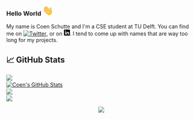 ### Hello World <img src="https://github.com/CoenSchutte/CoenSchutte/blob/master/Hi.gif" width="29px">

My name is Coen Schutte and I'm a CSE student at TU Delft. You can find me on [![Twitter][1.2]][1],  or on [![LinkedIn][3.2]][3]. I tend to come up with names that are way too long for my projects.



## &#x1f4c8; GitHub Stats

<a href="https://github.com/CoenSchutte/CoenSchutte">
  <img align="center" src="https://github-readme-stats.vercel.app/api/top-langs/?username=CoenSchutte&hide=brainfuck,html&title_color=ffffff&text_color=c9cacc&icon_color=2bbc8a&bg_color=1d1f21" />
</a>
<br>
<a href="https://github.com/CoenSchutte/CoenSchutte">
  <img align="center" src="https://github-readme-stats.vercel.app/api?username=CoenSchutte&hide=stars,contribs&show_icons=true&line_height=27&count_private=true&title_color=ffffff&text_color=c9cacc&icon_color=2bbc8a&bg_color=1d1f21" alt="Coen's GitHub Stats" />
</a>
<br>
<a href="https://github.com/CoenSchutte/assembly-brainfuck-interpreter">
  <img align="center" src="https://github-readme-stats.vercel.app/api/pin/?username=CoenSchutte&repo=assembly-brainfuck-interpreter&title_color=ffffff&text_color=c9cacc&icon_color=2bbc8a&bg_color=1d1f21" />
</a>    
<br>
<a href="https://github.com/CoenSchutte/extremely-simple-snake-with-bugs-or-as-i-call-it-opportunities">
  <img align="center" src="https://github-readme-stats.vercel.app/api/pin/?username=CoenSchutte&repo=extremely-simple-snake-with-bugs-or-as-i-call-it-opportunities&title_color=ffffff&text_color=c9cacc&icon_color=2bbc8a&bg_color=1d1f21" />
</a>    

<p align="center"><img src="https://i.giphy.com/RThN0hOS2GO4M.gif" /></p>
<!-- links to social media icons -->

<!-- icons with padding -->

[1.1]: http://i.imgur.com/tXSoThF.png (twitter icon with padding)
[2.1]: http://i.imgur.com/0o48UoR.png (github icon with padding)

<!-- icons without padding -->

[1.2]: http://i.imgur.com/wWzX9uB.png (twitter icon without padding)
[2.2]: http://i.imgur.com/9I6NRUm.png (github icon without padding)
[3.2]: https://raw.githubusercontent.com/CoenSchutte/CoenSchutte/master/linkedin-3-16.png (LinkedIn icon without padding)



[1]: https://twitter.com/CoenSchutte
[2]: https://github.com/CoenSchutte
[3]: https://www.linkedin.com/in/coen-schutte-a56960183/


<!-- Resources -->
<!-- Icons: https://simpleicons.org/ -->
<!-- GitHub Stats: https://github.com/anuraghazra/github-readme-stats -->
<!-- Emojis: https://emojipedia.org/emoji/ -->
<!-- HTML Emojis: https://www.fileformat.info/index.htm -->
<!-- Shields: https://shields.io/ -->
<!-- Awesome GitHub Profile README: https://github.com/abhisheknaiidu/awesome-github-profile-readme -->
